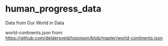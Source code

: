 # human_progress_data

Data from Our World in Data

world-continents.json from:
https://github.com/deldersveld/topojson/blob/master/world-continents.json
